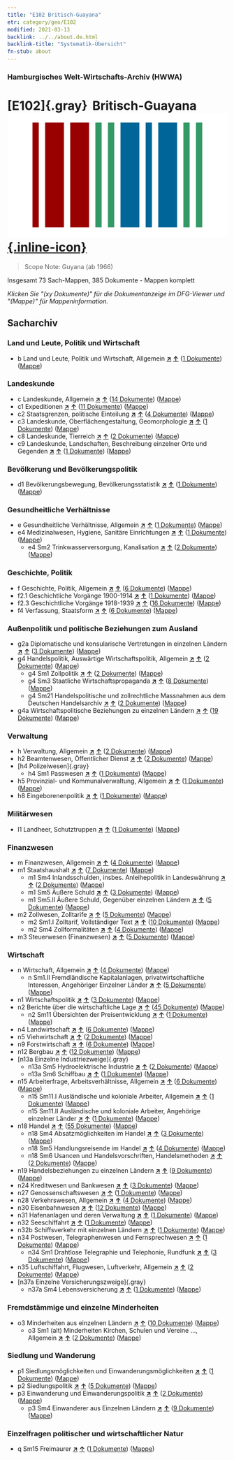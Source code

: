 ```yaml
---
title: "E102 Britisch-Guayana"
etr: category/geo/E102
modified: 2021-03-13
backlink: ../../about.de.html
backlink-title: "Systematik-Übersicht"
fn-stub: about
---
```


### Hamburgisches Welt-Wirtschafts-Archiv (HWWA)
# [E102]{.gray}&#8201; Britisch-Guayana&#160; [![Wikidata item](/images/Wikidata-logo.svg){.inline-icon}](http://www.wikidata.org/entity/Q918126)


> Scope Note: Guyana (ab 1966)



Insgesamt 73 Sach-Mappen, 385 Dokumente - Mappen komplett

_Klicken Sie "(xy Dokumente)" für die Dokumentanzeige im DFG-Viewer und "(Mappe)" für Mappeninformation._

## Sacharchiv




### Land und Leute, Politik und Wirtschaft

- b Land und Leute, Politik und Wirtschaft, Allgemein [**&nearr;**](../../../subject/i/144196/about.de.html "Land und Leute, Politik und Wirtschaft, Allgemein (in der ganzen Welt)") [**&uarr;**](../../../subject/about.de.html#b "Sachsystematik") (<a href="https://pm20.zbw.eu/dfgview/sh/141700,144196" title="über: Britisch-Guayana : Land und Leute, Politik und Wirtschaft, Allgemein" target="_blank">1 Dokumente</a>) ([Mappe](../../../../folder/sh/1417xx/141700/1441xx/144196/about.de.html))

### Landeskunde

- c Landeskunde, Allgemein [**&nearr;**](../../../subject/i/144199/about.de.html "Landeskunde, Allgemein (in der ganzen Welt)") [**&uarr;**](../../../subject/about.de.html#c "Sachsystematik") (<a href="https://pm20.zbw.eu/dfgview/sh/141700,144199" title="über: Britisch-Guayana : Landeskunde, Allgemein" target="_blank">14 Dokumente</a>) ([Mappe](../../../../folder/sh/1417xx/141700/1441xx/144199/about.de.html))
- c1 Expeditionen [**&nearr;**](../../../subject/i/144200/about.de.html "Expeditionen (in der ganzen Welt)") [**&uarr;**](../../../subject/about.de.html#c1 "Sachsystematik") (<a href="https://pm20.zbw.eu/dfgview/sh/141700,144200" title="über: Britisch-Guayana : Expeditionen" target="_blank">11 Dokumente</a>) ([Mappe](../../../../folder/sh/1417xx/141700/1442xx/144200/about.de.html))
- c2 Staatsgrenzen, politische Einteilung [**&nearr;**](../../../subject/i/144202/about.de.html "Staatsgrenzen, politische Einteilung (in der ganzen Welt)") [**&uarr;**](../../../subject/about.de.html#c2 "Sachsystematik") (<a href="https://pm20.zbw.eu/dfgview/sh/141700,144202" title="über: Britisch-Guayana : Staatsgrenzen, politische Einteilung" target="_blank">4 Dokumente</a>) ([Mappe](../../../../folder/sh/1417xx/141700/1442xx/144202/about.de.html))
- c3 Landeskunde, Oberflächengestaltung, Geomorphologie [**&nearr;**](../../../subject/i/144204/about.de.html "Landeskunde, Oberflächengestaltung, Geomorphologie (in der ganzen Welt)") [**&uarr;**](../../../subject/about.de.html#c3 "Sachsystematik") (<a href="https://pm20.zbw.eu/dfgview/sh/141700,144204" title="über: Britisch-Guayana : Landeskunde, Oberflächengestaltung, Geomorphologie" target="_blank">1 Dokumente</a>) ([Mappe](../../../../folder/sh/1417xx/141700/1442xx/144204/about.de.html))
- c8 Landeskunde, Tierreich [**&nearr;**](../../../subject/i/144212/about.de.html "Landeskunde, Tierreich (in der ganzen Welt)") [**&uarr;**](../../../subject/about.de.html#c8 "Sachsystematik") (<a href="https://pm20.zbw.eu/dfgview/sh/141700,144212" title="über: Britisch-Guayana : Landeskunde, Tierreich" target="_blank">2 Dokumente</a>) ([Mappe](../../../../folder/sh/1417xx/141700/1442xx/144212/about.de.html))
- c9 Landeskunde, Landschaften, Beschreibung einzelner Orte und Gegenden [**&nearr;**](../../../subject/i/144214/about.de.html "Landeskunde, Landschaften, Beschreibung einzelner Orte und Gegenden (in der ganzen Welt)") [**&uarr;**](../../../subject/about.de.html#c9 "Sachsystematik") (<a href="https://pm20.zbw.eu/dfgview/sh/141700,144214" title="über: Britisch-Guayana : Landeskunde, Landschaften, Beschreibung einzelner Orte und Gegenden" target="_blank">1 Dokumente</a>) ([Mappe](../../../../folder/sh/1417xx/141700/1442xx/144214/about.de.html))

### Bevölkerung und Bevölkerungspolitik

- d1 Bevölkerungsbewegung, Bevölkerungsstatistik [**&nearr;**](../../../subject/i/144222/about.de.html "Bevölkerungsbewegung, Bevölkerungsstatistik (in der ganzen Welt)") [**&uarr;**](../../../subject/about.de.html#d1 "Sachsystematik") (<a href="https://pm20.zbw.eu/dfgview/sh/141700,144222" title="über: Britisch-Guayana : Bevölkerungsbewegung, Bevölkerungsstatistik" target="_blank">1 Dokumente</a>) ([Mappe](../../../../folder/sh/1417xx/141700/1442xx/144222/about.de.html))

### Gesundheitliche Verhältnisse

- e Gesundheitliche Verhältnisse, Allgemein [**&nearr;**](../../../subject/i/144264/about.de.html "Gesundheitliche Verhältnisse, Allgemein (in der ganzen Welt)") [**&uarr;**](../../../subject/about.de.html#e "Sachsystematik") (<a href="https://pm20.zbw.eu/dfgview/sh/141700,144264" title="über: Britisch-Guayana : Gesundheitliche Verhältnisse, Allgemein" target="_blank">1 Dokumente</a>) ([Mappe](../../../../folder/sh/1417xx/141700/1442xx/144264/about.de.html))
- e4 Medizinalwesen, Hygiene, Sanitäre Einrichtungen [**&nearr;**](../../../subject/i/144266/about.de.html "Medizinalwesen, Hygiene, Sanitäre Einrichtungen (in der ganzen Welt)") [**&uarr;**](../../../subject/about.de.html#e4 "Sachsystematik") (<a href="https://pm20.zbw.eu/dfgview/sh/141700,144266" title="über: Britisch-Guayana : Medizinalwesen, Hygiene, Sanitäre Einrichtungen" target="_blank">1 Dokumente</a>) ([Mappe](../../../../folder/sh/1417xx/141700/1442xx/144266/about.de.html))
  - e4 Sm2 Trinkwasserversorgung, Kanalisation [**&nearr;**](../../../subject/i/163695/about.de.html "Trinkwasserversorgung, Kanalisation (in der ganzen Welt)") [**&uarr;**](../../../subject/about.de.html#e4_Sm2 "Sachsystematik") (<a href="https://pm20.zbw.eu/dfgview/sh/141700,163695" title="über: Britisch-Guayana : Trinkwasserversorgung, Kanalisation" target="_blank">2 Dokumente</a>) ([Mappe](../../../../folder/sh/1417xx/141700/1636xx/163695/about.de.html))

### Geschichte, Politik

- f Geschichte, Politik, Allgemein [**&nearr;**](../../../subject/i/144282/about.de.html "Geschichte, Politik, Allgemein (in der ganzen Welt)") [**&uarr;**](../../../subject/about.de.html#f "Sachsystematik") (<a href="https://pm20.zbw.eu/dfgview/sh/141700,144282" title="über: Britisch-Guayana : Geschichte, Politik, Allgemein" target="_blank">6 Dokumente</a>) ([Mappe](../../../../folder/sh/1417xx/141700/1442xx/144282/about.de.html))
- f2.1 Geschichtliche Vorgänge 1900-1914 [**&nearr;**](../../../subject/i/181392/about.de.html "Geschichtliche Vorgänge 1900-1914 (in der ganzen Welt)") [**&uarr;**](../../../subject/about.de.html#f2.1 "Sachsystematik") (<a href="https://pm20.zbw.eu/dfgview/sh/141700,181392" title="über: Britisch-Guayana : Geschichtliche Vorgänge 1900-1914" target="_blank">1 Dokumente</a>) ([Mappe](../../../../folder/sh/1417xx/141700/1813xx/181392/about.de.html))
- f2.3 Geschichtliche Vorgänge 1918-1939 [**&nearr;**](../../../subject/i/181391/about.de.html "Geschichtliche Vorgänge 1918-1939 (in der ganzen Welt)") [**&uarr;**](../../../subject/about.de.html#f2.3 "Sachsystematik") (<a href="https://pm20.zbw.eu/dfgview/sh/141700,181391" title="über: Britisch-Guayana : Geschichtliche Vorgänge 1918-1939" target="_blank">16 Dokumente</a>) ([Mappe](../../../../folder/sh/1417xx/141700/1813xx/181391/about.de.html))
- f4 Verfassung, Staatsform [**&nearr;**](../../../subject/i/144355/about.de.html "Verfassung, Staatsform (in der ganzen Welt)") [**&uarr;**](../../../subject/about.de.html#f4 "Sachsystematik") (<a href="https://pm20.zbw.eu/dfgview/sh/141700,144355" title="über: Britisch-Guayana : Verfassung, Staatsform" target="_blank">6 Dokumente</a>) ([Mappe](../../../../folder/sh/1417xx/141700/1443xx/144355/about.de.html))

### Außenpolitik und politische Beziehungen zum Ausland

- g2a Diplomatische und konsularische Vertretungen in einzelnen Ländern [**&nearr;**](../../../subject/i/144466/about.de.html "Diplomatische und konsularische Vertretungen in einzelnen Ländern (in der ganzen Welt)") [**&uarr;**](../../../subject/about.de.html#g2a "Sachsystematik") (<a href="https://pm20.zbw.eu/dfgview/sh/141700,144466" title="über: Britisch-Guayana : Diplomatische und konsularische Vertretungen in einzelnen Ländern" target="_blank">3 Dokumente</a>) ([Mappe](../../../../folder/sh/1417xx/141700/1444xx/144466/about.de.html))
- g4 Handelspolitik, Auswärtige Wirtschaftspolitik, Allgemein [**&nearr;**](../../../subject/i/144470/about.de.html "Handelspolitik, Auswärtige Wirtschaftspolitik, Allgemein (in der ganzen Welt)") [**&uarr;**](../../../subject/about.de.html#g4 "Sachsystematik") (<a href="https://pm20.zbw.eu/dfgview/sh/141700,144470" title="über: Britisch-Guayana : Handelspolitik, Auswärtige Wirtschaftspolitik, Allgemein" target="_blank">2 Dokumente</a>) ([Mappe](../../../../folder/sh/1417xx/141700/1444xx/144470/about.de.html))
  - g4 Sm1 Zollpolitik [**&nearr;**](../../../subject/i/163419/about.de.html "Zollpolitik (in der ganzen Welt)") [**&uarr;**](../../../subject/about.de.html#g4_Sm1 "Sachsystematik") (<a href="https://pm20.zbw.eu/dfgview/sh/141700,163419" title="über: Britisch-Guayana : Zollpolitik" target="_blank">2 Dokumente</a>) ([Mappe](../../../../folder/sh/1417xx/141700/1634xx/163419/about.de.html))
  - g4 Sm3 Staatliche Wirtschaftspropaganda [**&nearr;**](../../../subject/i/163381/about.de.html "Staatliche Wirtschaftspropaganda (in der ganzen Welt)") [**&uarr;**](../../../subject/about.de.html#g4_Sm3 "Sachsystematik") (<a href="https://pm20.zbw.eu/dfgview/sh/141700,163381" title="über: Britisch-Guayana : Staatliche Wirtschaftspropaganda" target="_blank">8 Dokumente</a>) ([Mappe](../../../../folder/sh/1417xx/141700/1633xx/163381/about.de.html))
  - g4 Sm21 Handelspolitische und zollrechtliche Massnahmen aus dem Deutschen Handelsarchiv [**&nearr;**](../../../subject/i/144492/about.de.html "Handelspolitische und zollrechtliche Massnahmen aus dem Deutschen Handelsarchiv (in der ganzen Welt)") [**&uarr;**](../../../subject/about.de.html#g4_Sm21 "Sachsystematik") (<a href="https://pm20.zbw.eu/dfgview/sh/141700,144492" title="über: Britisch-Guayana : Handelspolitische und zollrechtliche Massnahmen aus dem Deutschen Handelsarchiv" target="_blank">2 Dokumente</a>) ([Mappe](../../../../folder/sh/1417xx/141700/1444xx/144492/about.de.html))
- g4a Wirtschaftspolitische Beziehungen zu einzelnen Ländern [**&nearr;**](../../../subject/i/144531/about.de.html "Wirtschaftspolitische Beziehungen zu einzelnen Ländern (in der ganzen Welt)") [**&uarr;**](../../../subject/about.de.html#g4a "Sachsystematik") (<a href="https://pm20.zbw.eu/dfgview/sh/141700,144531" title="über: Britisch-Guayana : Wirtschaftspolitische Beziehungen zu einzelnen Ländern" target="_blank">19 Dokumente</a>) ([Mappe](../../../../folder/sh/1417xx/141700/1445xx/144531/about.de.html))

### Verwaltung

- h Verwaltung, Allgemein [**&nearr;**](../../../subject/i/144659/about.de.html "Verwaltung, Allgemein (in der ganzen Welt)") [**&uarr;**](../../../subject/about.de.html#h "Sachsystematik") (<a href="https://pm20.zbw.eu/dfgview/sh/141700,144659" title="über: Britisch-Guayana : Verwaltung, Allgemein" target="_blank">2 Dokumente</a>) ([Mappe](../../../../folder/sh/1417xx/141700/1446xx/144659/about.de.html))
- h2 Beamtenwesen, Öffentlicher Dienst [**&nearr;**](../../../subject/i/144661/about.de.html "Beamtenwesen, Öffentlicher Dienst (in der ganzen Welt)") [**&uarr;**](../../../subject/about.de.html#h2 "Sachsystematik") (<a href="https://pm20.zbw.eu/dfgview/sh/141700,144661" title="über: Britisch-Guayana : Beamtenwesen, Öffentlicher Dienst" target="_blank">2 Dokumente</a>) ([Mappe](../../../../folder/sh/1417xx/141700/1446xx/144661/about.de.html))
- [h4 Polizeiwesen]{.gray}
  - h4 Sm1 Passwesen [**&nearr;**](../../../subject/i/163348/about.de.html "Passwesen (in der ganzen Welt)") [**&uarr;**](../../../subject/about.de.html#h4_Sm1 "Sachsystematik") (<a href="https://pm20.zbw.eu/dfgview/sh/141700,163348" title="über: Britisch-Guayana : Passwesen" target="_blank">1 Dokumente</a>) ([Mappe](../../../../folder/sh/1417xx/141700/1633xx/163348/about.de.html))
- h5 Provinzial- und Kommunalverwaltung, Allgemein [**&nearr;**](../../../subject/i/144673/about.de.html "Provinzial- und Kommunalverwaltung, Allgemein (in der ganzen Welt)") [**&uarr;**](../../../subject/about.de.html#h5 "Sachsystematik") (<a href="https://pm20.zbw.eu/dfgview/sh/141700,144673" title="über: Britisch-Guayana : Provinzial- und Kommunalverwaltung, Allgemein" target="_blank">1 Dokumente</a>) ([Mappe](../../../../folder/sh/1417xx/141700/1446xx/144673/about.de.html))
- h8 Eingeborenenpolitik [**&nearr;**](../../../subject/i/144692/about.de.html "Eingeborenenpolitik (in der ganzen Welt)") [**&uarr;**](../../../subject/about.de.html#h8 "Sachsystematik") (<a href="https://pm20.zbw.eu/dfgview/sh/141700,144692" title="über: Britisch-Guayana : Eingeborenenpolitik" target="_blank">1 Dokumente</a>) ([Mappe](../../../../folder/sh/1417xx/141700/1446xx/144692/about.de.html))

### Militärwesen

- l1 Landheer, Schutztruppen [**&nearr;**](../../../subject/i/144763/about.de.html "Landheer, Schutztruppen (in der ganzen Welt)") [**&uarr;**](../../../subject/about.de.html#l1 "Sachsystematik") (<a href="https://pm20.zbw.eu/dfgview/sh/141700,144763" title="über: Britisch-Guayana : Landheer, Schutztruppen" target="_blank">1 Dokumente</a>) ([Mappe](../../../../folder/sh/1417xx/141700/1447xx/144763/about.de.html))

### Finanzwesen

- m Finanzwesen, Allgemein [**&nearr;**](../../../subject/i/144809/about.de.html "Finanzwesen, Allgemein (in der ganzen Welt)") [**&uarr;**](../../../subject/about.de.html#m "Sachsystematik") (<a href="https://pm20.zbw.eu/dfgview/sh/141700,144809" title="über: Britisch-Guayana : Finanzwesen, Allgemein" target="_blank">4 Dokumente</a>) ([Mappe](../../../../folder/sh/1417xx/141700/1448xx/144809/about.de.html))
- m1 Staatshaushalt [**&nearr;**](../../../subject/i/144810/about.de.html "Staatshaushalt (in der ganzen Welt)") [**&uarr;**](../../../subject/about.de.html#m1 "Sachsystematik") (<a href="https://pm20.zbw.eu/dfgview/sh/141700,144810" title="über: Britisch-Guayana : Staatshaushalt" target="_blank">7 Dokumente</a>) ([Mappe](../../../../folder/sh/1417xx/141700/1448xx/144810/about.de.html))
  - m1 Sm4 Inlandsschulden, insbes. Anleihepolitik in Landeswährung [**&nearr;**](../../../subject/i/163296/about.de.html "Inlandsschulden, insbes. Anleihepolitik in Landeswährung (in der ganzen Welt)") [**&uarr;**](../../../subject/about.de.html#m1_Sm4 "Sachsystematik") (<a href="https://pm20.zbw.eu/dfgview/sh/141700,163296" title="über: Britisch-Guayana : Inlandsschulden, insbes. Anleihepolitik in Landeswährung" target="_blank">2 Dokumente</a>) ([Mappe](../../../../folder/sh/1417xx/141700/1632xx/163296/about.de.html))
  - m1 Sm5 Äußere Schuld [**&nearr;**](../../../subject/i/163293/about.de.html "Äußere Schuld (in der ganzen Welt)") [**&uarr;**](../../../subject/about.de.html#m1_Sm5 "Sachsystematik") (<a href="https://pm20.zbw.eu/dfgview/sh/141700,163293" title="über: Britisch-Guayana : Äußere Schuld" target="_blank">3 Dokumente</a>) ([Mappe](../../../../folder/sh/1417xx/141700/1632xx/163293/about.de.html))
  - m1 Sm5.II Äußere Schuld, Gegenüber einzelnen Ländern [**&nearr;**](../../../subject/i/144819/about.de.html "Äußere Schuld, Gegenüber einzelnen Ländern (in der ganzen Welt)") [**&uarr;**](../../../subject/about.de.html#m1_Sm5.II "Sachsystematik") (<a href="https://pm20.zbw.eu/dfgview/sh/141700,144819" title="über: Britisch-Guayana : Äußere Schuld, Gegenüber einzelnen Ländern" target="_blank">5 Dokumente</a>) ([Mappe](../../../../folder/sh/1417xx/141700/1448xx/144819/about.de.html))
- m2 Zollwesen, Zolltarife [**&nearr;**](../../../subject/i/144850/about.de.html "Zollwesen, Zolltarife (in der ganzen Welt)") [**&uarr;**](../../../subject/about.de.html#m2 "Sachsystematik") (<a href="https://pm20.zbw.eu/dfgview/sh/141700,144850" title="über: Britisch-Guayana : Zollwesen, Zolltarife" target="_blank">5 Dokumente</a>) ([Mappe](../../../../folder/sh/1417xx/141700/1448xx/144850/about.de.html))
  - m2 Sm1.I Zolltarif, Vollständiger Text [**&nearr;**](../../../subject/i/144851/about.de.html "Zolltarif, Vollständiger Text (in der ganzen Welt)") [**&uarr;**](../../../subject/about.de.html#m2_Sm1.I "Sachsystematik") (<a href="https://pm20.zbw.eu/dfgview/sh/141700,144851" title="über: Britisch-Guayana : Zolltarif, Vollständiger Text" target="_blank">10 Dokumente</a>) ([Mappe](../../../../folder/sh/1417xx/141700/1448xx/144851/about.de.html))
  - m2 Sm4 Zollformalitäten [**&nearr;**](../../../subject/i/163269/about.de.html "Zollformalitäten (in der ganzen Welt)") [**&uarr;**](../../../subject/about.de.html#m2_Sm4 "Sachsystematik") (<a href="https://pm20.zbw.eu/dfgview/sh/141700,163269" title="über: Britisch-Guayana : Zollformalitäten" target="_blank">4 Dokumente</a>) ([Mappe](../../../../folder/sh/1417xx/141700/1632xx/163269/about.de.html))
- m3 Steuerwesen (Finanzwesen) [**&nearr;**](../../../subject/i/144868/about.de.html "Steuerwesen (Finanzwesen) (in der ganzen Welt)") [**&uarr;**](../../../subject/about.de.html#m3 "Sachsystematik") (<a href="https://pm20.zbw.eu/dfgview/sh/141700,144868" title="über: Britisch-Guayana : Steuerwesen (Finanzwesen)" target="_blank">5 Dokumente</a>) ([Mappe](../../../../folder/sh/1417xx/141700/1448xx/144868/about.de.html))

### Wirtschaft

- n Wirtschaft, Allgemein [**&nearr;**](../../../subject/i/144930/about.de.html "Wirtschaft, Allgemein (in der ganzen Welt)") [**&uarr;**](../../../subject/about.de.html#n "Sachsystematik") (<a href="https://pm20.zbw.eu/dfgview/sh/141700,144930" title="über: Britisch-Guayana : Wirtschaft, Allgemein" target="_blank">4 Dokumente</a>) ([Mappe](../../../../folder/sh/1417xx/141700/1449xx/144930/about.de.html))
  - n Sm1.II Fremdländische Kapitalanlagen, privatwirtschaftliche Interessen, Angehöriger Einzelner Länder [**&nearr;**](../../../subject/i/145775/about.de.html "Fremdländische Kapitalanlagen, privatwirtschaftliche Interessen, Angehöriger Einzelner Länder (in der ganzen Welt)") [**&uarr;**](../../../subject/about.de.html#n_Sm1.II "Sachsystematik") (<a href="https://pm20.zbw.eu/dfgview/sh/141700,145775" title="über: Britisch-Guayana : Fremdländische Kapitalanlagen, privatwirtschaftliche Interessen, Angehöriger Einzelner Länder" target="_blank">5 Dokumente</a>) ([Mappe](../../../../folder/sh/1417xx/141700/1457xx/145775/about.de.html))
- n1 Wirtschaftspolitik [**&nearr;**](../../../subject/i/144931/about.de.html "Wirtschaftspolitik (in der ganzen Welt)") [**&uarr;**](../../../subject/about.de.html#n1 "Sachsystematik") (<a href="https://pm20.zbw.eu/dfgview/sh/141700,144931" title="über: Britisch-Guayana : Wirtschaftspolitik" target="_blank">3 Dokumente</a>) ([Mappe](../../../../folder/sh/1417xx/141700/1449xx/144931/about.de.html))
- n2 Berichte über die wirtschaftliche Lage [**&nearr;**](../../../subject/i/144972/about.de.html "Berichte über die wirtschaftliche Lage (in der ganzen Welt)") [**&uarr;**](../../../subject/about.de.html#n2 "Sachsystematik") (<a href="https://pm20.zbw.eu/dfgview/sh/141700,144972" title="über: Britisch-Guayana : Berichte über die wirtschaftliche Lage" target="_blank">45 Dokumente</a>) ([Mappe](../../../../folder/sh/1417xx/141700/1449xx/144972/about.de.html))
  - n2 Sm11 Übersichten der Preisentwicklung [**&nearr;**](../../../subject/i/163126/about.de.html "Übersichten der Preisentwicklung (in der ganzen Welt)") [**&uarr;**](../../../subject/about.de.html#n2_Sm11 "Sachsystematik") (<a href="https://pm20.zbw.eu/dfgview/sh/141700,163126" title="über: Britisch-Guayana : Übersichten der Preisentwicklung" target="_blank">1 Dokumente</a>) ([Mappe](../../../../folder/sh/1417xx/141700/1631xx/163126/about.de.html))
- n4 Landwirtschaft [**&nearr;**](../../../subject/i/145048/about.de.html "Landwirtschaft (in der ganzen Welt)") [**&uarr;**](../../../subject/about.de.html#n4 "Sachsystematik") (<a href="https://pm20.zbw.eu/dfgview/sh/141700,145048" title="über: Britisch-Guayana : Landwirtschaft" target="_blank">6 Dokumente</a>) ([Mappe](../../../../folder/sh/1417xx/141700/1450xx/145048/about.de.html))
- n5 Viehwirtschaft [**&nearr;**](../../../subject/i/145069/about.de.html "Viehwirtschaft (in der ganzen Welt)") [**&uarr;**](../../../subject/about.de.html#n5 "Sachsystematik") (<a href="https://pm20.zbw.eu/dfgview/sh/141700,145069" title="über: Britisch-Guayana : Viehwirtschaft" target="_blank">2 Dokumente</a>) ([Mappe](../../../../folder/sh/1417xx/141700/1450xx/145069/about.de.html))
- n9 Forstwirtschaft [**&nearr;**](../../../subject/i/145074/about.de.html "Forstwirtschaft (in der ganzen Welt)") [**&uarr;**](../../../subject/about.de.html#n9 "Sachsystematik") (<a href="https://pm20.zbw.eu/dfgview/sh/141700,145074" title="über: Britisch-Guayana : Forstwirtschaft" target="_blank">6 Dokumente</a>) ([Mappe](../../../../folder/sh/1417xx/141700/1450xx/145074/about.de.html))
- n12 Bergbau [**&nearr;**](../../../subject/i/145083/about.de.html "Bergbau (in der ganzen Welt)") [**&uarr;**](../../../subject/about.de.html#n12 "Sachsystematik") (<a href="https://pm20.zbw.eu/dfgview/sh/141700,145083" title="über: Britisch-Guayana : Bergbau" target="_blank">12 Dokumente</a>) ([Mappe](../../../../folder/sh/1417xx/141700/1450xx/145083/about.de.html))
- [n13a Einzelne Industriezweige]{.gray}
  - n13a Sm5 Hydroelektrische Industrie [**&nearr;**](../../../subject/i/145121/about.de.html "Hydroelektrische Industrie (in der ganzen Welt)") [**&uarr;**](../../../subject/about.de.html#n13a_Sm5 "Sachsystematik") (<a href="https://pm20.zbw.eu/dfgview/sh/141700,145121" title="über: Britisch-Guayana : Hydroelektrische Industrie" target="_blank">2 Dokumente</a>) ([Mappe](../../../../folder/sh/1417xx/141700/1451xx/145121/about.de.html))
  - n13a Sm6 Schiffbau [**&nearr;**](../../../subject/i/161867/about.de.html "Schiffbau (in der ganzen Welt)") [**&uarr;**](../../../subject/about.de.html#n13a_Sm6 "Sachsystematik") (<a href="https://pm20.zbw.eu/dfgview/sh/141700,161867" title="über: Britisch-Guayana : Schiffbau" target="_blank">1 Dokumente</a>) ([Mappe](../../../../folder/sh/1417xx/141700/1618xx/161867/about.de.html))
- n15 Arbeiterfrage, Arbeitsverhältnisse, Allgemein [**&nearr;**](../../../subject/i/145155/about.de.html "Arbeiterfrage, Arbeitsverhältnisse, Allgemein (in der ganzen Welt)") [**&uarr;**](../../../subject/about.de.html#n15 "Sachsystematik") (<a href="https://pm20.zbw.eu/dfgview/sh/141700,145155" title="über: Britisch-Guayana : Arbeiterfrage, Arbeitsverhältnisse, Allgemein" target="_blank">6 Dokumente</a>) ([Mappe](../../../../folder/sh/1417xx/141700/1451xx/145155/about.de.html))
  - n15 Sm11.I Ausländische und koloniale Arbeiter, Allgemein [**&nearr;**](../../../subject/i/145174/about.de.html "Ausländische und koloniale Arbeiter, Allgemein (in der ganzen Welt)") [**&uarr;**](../../../subject/about.de.html#n15_Sm11.I "Sachsystematik") (<a href="https://pm20.zbw.eu/dfgview/sh/141700,145174" title="über: Britisch-Guayana : Ausländische und koloniale Arbeiter, Allgemein" target="_blank">1 Dokumente</a>) ([Mappe](../../../../folder/sh/1417xx/141700/1451xx/145174/about.de.html))
  - n15 Sm11.II Ausländische und koloniale Arbeiter, Angehörige einzelner Länder [**&nearr;**](../../../subject/i/145175/about.de.html "Ausländische und koloniale Arbeiter, Angehörige einzelner Länder (in der ganzen Welt)") [**&uarr;**](../../../subject/about.de.html#n15_Sm11.II "Sachsystematik") (<a href="https://pm20.zbw.eu/dfgview/sh/141700,145175" title="über: Britisch-Guayana : Ausländische und koloniale Arbeiter, Angehörige einzelner Länder" target="_blank">1 Dokumente</a>) ([Mappe](../../../../folder/sh/1417xx/141700/1451xx/145175/about.de.html))
- n18 Handel [**&nearr;**](../../../subject/i/145262/about.de.html "Handel (in der ganzen Welt)") [**&uarr;**](../../../subject/about.de.html#n18 "Sachsystematik") (<a href="https://pm20.zbw.eu/dfgview/sh/141700,145262" title="über: Britisch-Guayana : Handel" target="_blank">55 Dokumente</a>) ([Mappe](../../../../folder/sh/1417xx/141700/1452xx/145262/about.de.html))
  - n18 Sm4 Absatzmöglichkeiten im Handel [**&nearr;**](../../../subject/i/145266/about.de.html "Absatzmöglichkeiten im Handel (in der ganzen Welt)") [**&uarr;**](../../../subject/about.de.html#n18_Sm4 "Sachsystematik") (<a href="https://pm20.zbw.eu/dfgview/sh/141700,145266" title="über: Britisch-Guayana : Absatzmöglichkeiten im Handel" target="_blank">3 Dokumente</a>) ([Mappe](../../../../folder/sh/1417xx/141700/1452xx/145266/about.de.html))
  - n18 Sm5 Handlungsreisende im Handel [**&nearr;**](../../../subject/i/145267/about.de.html "Handlungsreisende im Handel (in der ganzen Welt)") [**&uarr;**](../../../subject/about.de.html#n18_Sm5 "Sachsystematik") (<a href="https://pm20.zbw.eu/dfgview/sh/141700,145267" title="über: Britisch-Guayana : Handlungsreisende im Handel" target="_blank">4 Dokumente</a>) ([Mappe](../../../../folder/sh/1417xx/141700/1452xx/145267/about.de.html))
  - n18 Sm6 Usancen und Handelsvorschriften, Handelsmethoden [**&nearr;**](../../../subject/i/161819/about.de.html "Usancen und Handelsvorschriften, Handelsmethoden (in der ganzen Welt)") [**&uarr;**](../../../subject/about.de.html#n18_Sm6 "Sachsystematik") (<a href="https://pm20.zbw.eu/dfgview/sh/141700,161819" title="über: Britisch-Guayana : Usancen und Handelsvorschriften, Handelsmethoden" target="_blank">2 Dokumente</a>) ([Mappe](../../../../folder/sh/1417xx/141700/1618xx/161819/about.de.html))
- n19 Handelsbeziehungen zu einzelnen Ländern [**&nearr;**](../../../subject/i/145289/about.de.html "Handelsbeziehungen zu einzelnen Ländern (in der ganzen Welt)") [**&uarr;**](../../../subject/about.de.html#n19 "Sachsystematik") (<a href="https://pm20.zbw.eu/dfgview/sh/141700,145289" title="über: Britisch-Guayana : Handelsbeziehungen zu einzelnen Ländern" target="_blank">9 Dokumente</a>) ([Mappe](../../../../folder/sh/1417xx/141700/1452xx/145289/about.de.html))
- n24 Kreditwesen und Bankwesen [**&nearr;**](../../../subject/i/145339/about.de.html "Kreditwesen und Bankwesen (in der ganzen Welt)") [**&uarr;**](../../../subject/about.de.html#n24 "Sachsystematik") (<a href="https://pm20.zbw.eu/dfgview/sh/141700,145339" title="über: Britisch-Guayana : Kreditwesen und Bankwesen" target="_blank">3 Dokumente</a>) ([Mappe](../../../../folder/sh/1417xx/141700/1453xx/145339/about.de.html))
- n27 Genossenschaftswesen [**&nearr;**](../../../subject/i/145500/about.de.html "Genossenschaftswesen (in der ganzen Welt)") [**&uarr;**](../../../subject/about.de.html#n27 "Sachsystematik") (<a href="https://pm20.zbw.eu/dfgview/sh/141700,145500" title="über: Britisch-Guayana : Genossenschaftswesen" target="_blank">1 Dokumente</a>) ([Mappe](../../../../folder/sh/1417xx/141700/1455xx/145500/about.de.html))
- n28 Verkehrswesen, Allgemein [**&nearr;**](../../../subject/i/145509/about.de.html "Verkehrswesen, Allgemein (in der ganzen Welt)") [**&uarr;**](../../../subject/about.de.html#n28 "Sachsystematik") (<a href="https://pm20.zbw.eu/dfgview/sh/141700,145509" title="über: Britisch-Guayana : Verkehrswesen, Allgemein" target="_blank">4 Dokumente</a>) ([Mappe](../../../../folder/sh/1417xx/141700/1455xx/145509/about.de.html))
- n30 Eisenbahnwesen [**&nearr;**](../../../subject/i/145531/about.de.html "Eisenbahnwesen (in der ganzen Welt)") [**&uarr;**](../../../subject/about.de.html#n30 "Sachsystematik") (<a href="https://pm20.zbw.eu/dfgview/sh/141700,145531" title="über: Britisch-Guayana : Eisenbahnwesen" target="_blank">12 Dokumente</a>) ([Mappe](../../../../folder/sh/1417xx/141700/1455xx/145531/about.de.html))
- n31 Hafenanlagen und deren Verwaltung [**&nearr;**](../../../subject/i/145563/about.de.html "Hafenanlagen und deren Verwaltung (in der ganzen Welt)") [**&uarr;**](../../../subject/about.de.html#n31 "Sachsystematik") (<a href="https://pm20.zbw.eu/dfgview/sh/141700,145563" title="über: Britisch-Guayana : Hafenanlagen und deren Verwaltung" target="_blank">1 Dokumente</a>) ([Mappe](../../../../folder/sh/1417xx/141700/1455xx/145563/about.de.html))
- n32 Seeschiffahrt [**&nearr;**](../../../subject/i/145567/about.de.html "Seeschiffahrt (in der ganzen Welt)") [**&uarr;**](../../../subject/about.de.html#n32 "Sachsystematik") (<a href="https://pm20.zbw.eu/dfgview/sh/141700,145567" title="über: Britisch-Guayana : Seeschiffahrt" target="_blank">1 Dokumente</a>) ([Mappe](../../../../folder/sh/1417xx/141700/1455xx/145567/about.de.html))
- n32b Schiffsverkehr mit einzelnen Ländern [**&nearr;**](../../../subject/i/145645/about.de.html "Schiffsverkehr mit einzelnen Ländern (in der ganzen Welt)") [**&uarr;**](../../../subject/about.de.html#n32b "Sachsystematik") (<a href="https://pm20.zbw.eu/dfgview/sh/141700,145645" title="über: Britisch-Guayana : Schiffsverkehr mit einzelnen Ländern" target="_blank">1 Dokumente</a>) ([Mappe](../../../../folder/sh/1417xx/141700/1456xx/145645/about.de.html))
- n34 Postwesen, Telegraphenwesen und Fernsprechwesen [**&nearr;**](../../../subject/i/145662/about.de.html "Postwesen, Telegraphenwesen und Fernsprechwesen (in der ganzen Welt)") [**&uarr;**](../../../subject/about.de.html#n34 "Sachsystematik") (<a href="https://pm20.zbw.eu/dfgview/sh/141700,145662" title="über: Britisch-Guayana : Postwesen, Telegraphenwesen und Fernsprechwesen" target="_blank">1 Dokumente</a>) ([Mappe](../../../../folder/sh/1417xx/141700/1456xx/145662/about.de.html))
  - n34 Sm1 Drahtlose Telegraphie und Telephonie, Rundfunk [**&nearr;**](../../../subject/i/145663/about.de.html "Drahtlose Telegraphie und Telephonie, Rundfunk (in der ganzen Welt)") [**&uarr;**](../../../subject/about.de.html#n34_Sm1 "Sachsystematik") (<a href="https://pm20.zbw.eu/dfgview/sh/141700,145663" title="über: Britisch-Guayana : Drahtlose Telegraphie und Telephonie, Rundfunk" target="_blank">3 Dokumente</a>) ([Mappe](../../../../folder/sh/1417xx/141700/1456xx/145663/about.de.html))
- n35 Luftschiffahrt, Flugwesen, Luftverkehr, Allgemein [**&nearr;**](../../../subject/i/145681/about.de.html "Luftschiffahrt, Flugwesen, Luftverkehr, Allgemein (in der ganzen Welt)") [**&uarr;**](../../../subject/about.de.html#n35 "Sachsystematik") (<a href="https://pm20.zbw.eu/dfgview/sh/141700,145681" title="über: Britisch-Guayana : Luftschiffahrt, Flugwesen, Luftverkehr, Allgemein" target="_blank">2 Dokumente</a>) ([Mappe](../../../../folder/sh/1417xx/141700/1456xx/145681/about.de.html))
- [n37a Einzelne Versicherungszweige]{.gray}
  - n37a Sm4 Lebensversicherung [**&nearr;**](../../../subject/i/145736/about.de.html "Lebensversicherung (in der ganzen Welt)") [**&uarr;**](../../../subject/about.de.html#n37a_Sm4 "Sachsystematik") (<a href="https://pm20.zbw.eu/dfgview/sh/141700,145736" title="über: Britisch-Guayana : Lebensversicherung" target="_blank">1 Dokumente</a>) ([Mappe](../../../../folder/sh/1417xx/141700/1457xx/145736/about.de.html))

### Fremdstämmige und einzelne Minderheiten

- o3 Minderheiten aus einzelnen Ländern [**&nearr;**](../../../subject/i/182220/about.de.html "Minderheiten aus einzelnen Ländern (in der ganzen Welt)") [**&uarr;**](../../../subject/about.de.html#o3 "Sachsystematik") (<a href="https://pm20.zbw.eu/dfgview/sh/141700,182220" title="über: Britisch-Guayana : Minderheiten aus einzelnen Ländern" target="_blank">10 Dokumente</a>) ([Mappe](../../../../folder/sh/1417xx/141700/1822xx/182220/about.de.html))
  - o3 Sm1 (alt) Minderheiten Kirchen, Schulen und Vereine ..., Allgemein [**&nearr;**](../../../subject/i/145912/about.de.html "Minderheiten Kirchen, Schulen und Vereine ..., Allgemein (in der ganzen Welt)") [**&uarr;**](../../../subject/about.de.html#o3_Sm1_(alt) "Sachsystematik") (<a href="https://pm20.zbw.eu/dfgview/sh/141700,145912" title="über: Britisch-Guayana : Minderheiten Kirchen, Schulen und Vereine ..., Allgemein" target="_blank">2 Dokumente</a>) ([Mappe](../../../../folder/sh/1417xx/141700/1459xx/145912/about.de.html))

### Siedlung und Wanderung

- p1 Siedlungsmöglichkeiten und Einwanderungsmöglichkeiten [**&nearr;**](../../../subject/i/145914/about.de.html "Siedlungsmöglichkeiten und Einwanderungsmöglichkeiten (in der ganzen Welt)") [**&uarr;**](../../../subject/about.de.html#p1 "Sachsystematik") (<a href="https://pm20.zbw.eu/dfgview/sh/141700,145914" title="über: Britisch-Guayana : Siedlungsmöglichkeiten und Einwanderungsmöglichkeiten" target="_blank">1 Dokumente</a>) ([Mappe](../../../../folder/sh/1417xx/141700/1459xx/145914/about.de.html))
- p2 Siedlungspolitik [**&nearr;**](../../../subject/i/145915/about.de.html "Siedlungspolitik (in der ganzen Welt)") [**&uarr;**](../../../subject/about.de.html#p2 "Sachsystematik") (<a href="https://pm20.zbw.eu/dfgview/sh/141700,145915" title="über: Britisch-Guayana : Siedlungspolitik" target="_blank">5 Dokumente</a>) ([Mappe](../../../../folder/sh/1417xx/141700/1459xx/145915/about.de.html))
- p3 Einwanderung und Einwanderungspolitik [**&nearr;**](../../../subject/i/145917/about.de.html "Einwanderung und Einwanderungspolitik (in der ganzen Welt)") [**&uarr;**](../../../subject/about.de.html#p3 "Sachsystematik") (<a href="https://pm20.zbw.eu/dfgview/sh/141700,145917" title="über: Britisch-Guayana : Einwanderung und Einwanderungspolitik" target="_blank">2 Dokumente</a>) ([Mappe](../../../../folder/sh/1417xx/141700/1459xx/145917/about.de.html))
  - p3 Sm4 Einwanderer aus Einzelnen Ländern [**&nearr;**](../../../subject/i/182222/about.de.html "Einwanderer aus Einzelnen Ländern (in der ganzen Welt)") [**&uarr;**](../../../subject/about.de.html#p3_Sm4 "Sachsystematik") (<a href="https://pm20.zbw.eu/dfgview/sh/141700,182222" title="über: Britisch-Guayana : Einwanderer aus Einzelnen Ländern" target="_blank">9 Dokumente</a>) ([Mappe](../../../../folder/sh/1417xx/141700/1822xx/182222/about.de.html))

### Einzelfragen politischer und wirtschaftlicher Natur

- q Sm15 Freimaurer [**&nearr;**](../../../subject/i/145961/about.de.html "Freimaurer (in der ganzen Welt)") [**&uarr;**](../../../subject/about.de.html#q_Sm15 "Sachsystematik") (<a href="https://pm20.zbw.eu/dfgview/sh/141700,145961" title="über: Britisch-Guayana : Freimaurer" target="_blank">1 Dokumente</a>) ([Mappe](../../../../folder/sh/1417xx/141700/1459xx/145961/about.de.html))


